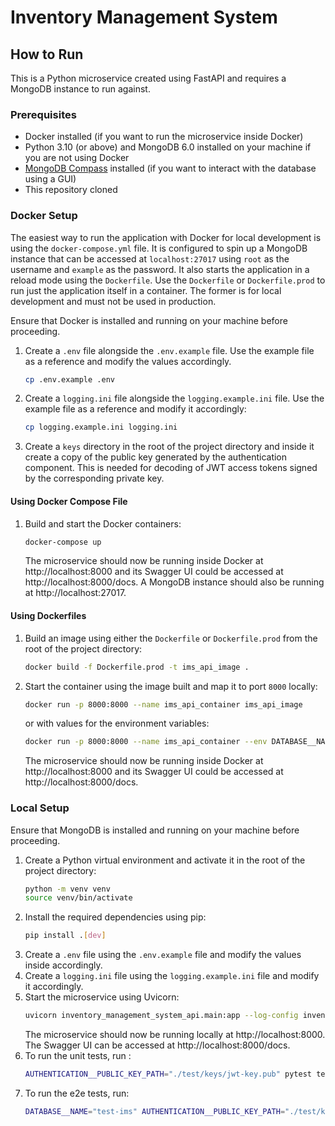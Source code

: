 # Inventory Management System

## How to Run

This is a Python microservice created using FastAPI and requires a MongoDB instance to run against.

### Prerequisites
- Docker installed (if you want to run the microservice inside Docker)
- Python 3.10 (or above) and MongoDB 6.0 installed on your machine if you are not using Docker
- [MongoDB Compass](https://www.mongodb.com/products/compass) installed (if you want to interact with the database using a GUI)
- This repository cloned

### Docker Setup
The easiest way to run the application with Docker for local development is using the `docker-compose.yml` file. It is
configured to spin up a MongoDB instance that can be accessed at `localhost:27017` using `root` as the username and
`example` as the password. It also starts the application in a reload mode using the `Dockerfile`. Use the `Dockerfile`
or `Dockerfile.prod` to run just the application itself in a container. The former is for local development  and must
not be used in production.

Ensure that Docker is installed and running on your machine before proceeding.

1. Create a `.env` file alongside the `.env.example` file. Use the example file as a reference and modify the values accordingly.
    ```bash
    cp .env.example .env
    ```

2. Create a `logging.ini` file alongside the `logging.example.ini` file. Use the example file as a reference and modify it accordingly:
    ```bash
    cp logging.example.ini logging.ini
    ```

3. Create a `keys` directory in the root of the project directory and inside it create a copy of the public key generated by the authentication component. This is needed for decoding of JWT access tokens signed by the corresponding private key.


#### Using Docker Compose File

1. Build and start the Docker containers:
    ```bash
    docker-compose up
    ```
   The microservice should now be running inside Docker at http://localhost:8000 and its Swagger UI could be accessed
   at http://localhost:8000/docs. A MongoDB instance should also be running at http://localhost:27017.

#### Using Dockerfiles

1. Build an image using either the `Dockerfile` or `Dockerfile.prod` from the root of the project directory:
    ```bash
    docker build -f Dockerfile.prod -t ims_api_image .
    ```

2. Start the container using the image built and map it to port `8000` locally:
    ```bash
    docker run -p 8000:8000 --name ims_api_container ims_api_image
    ```
   or with values for the environment variables:
    ```bash
    docker run -p 8000:8000 --name ims_api_container --env DATABASE__NAME=test-ims ims_api_image
    ```
   The microservice should now be running inside Docker at http://localhost:8000 and its Swagger UI could be accessed
   at http://localhost:8000/docs.

### Local Setup

Ensure that MongoDB is installed and running on your machine before proceeding.

1. Create a Python virtual environment and activate it in the root of the project directory:
    ```bash
    python -m venv venv
    source venv/bin/activate
    ```
2. Install the required dependencies using pip:
    ```bash
    pip install .[dev]
    ```
3. Create a `.env` file using the `.env.example` file and modify the values inside accordingly.
4. Create a `logging.ini` file using the `logging.example.ini` file and modify it accordingly.
5. Start the microservice using Uvicorn:
    ```bash
    uvicorn inventory_management_system_api.main:app --log-config inventory_management_system_api/logging.ini --reload
    ```
   The microservice should now be running locally at http://localhost:8000. The Swagger UI can be accessed
   at http://localhost:8000/docs.
6. To run the unit tests, run :
   ```bash
   AUTHENTICATION__PUBLIC_KEY_PATH="./test/keys/jwt-key.pub" pytest test/unit/
   ```
7. To run the e2e tests, run:
   ```bash
   DATABASE__NAME="test-ims" AUTHENTICATION__PUBLIC_KEY_PATH="./test/keys/jwt-key.pub" pytest test/e2e/
   ```
